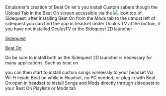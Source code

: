 Emulamer's creation of Beat On let's you install Custom sabers though the Upload Tab in the Beat On screen accessible via the ![](https://cdn.discordapp.com/attachments/608376262347587595/608574498605629442/Beat_on_logo_White.png) icon top of Sidequest, after installing Beat On from the Mods tab to the utmost left of sidequest you can find the app in headset under Oculus TV at the bottom, if you have not installed OculusTV or the Sidequest 2D launcher

[Sidequest](https://xpan.cc/a-90)

[Beat On](https://sidequestvr.com/#/app/14)

Do be sure to install both as the Sidequest 2D launcher is necessary for many applications, Such as beat on

you can then start to install custom songs wirelessly to your headset Via Wi-Fi inside Beat on while in Headset, no PC needed, or plug in with Beat On open in headset to install Songs and Mods directly through sidequest to your Beat On Playlists or Mods tab